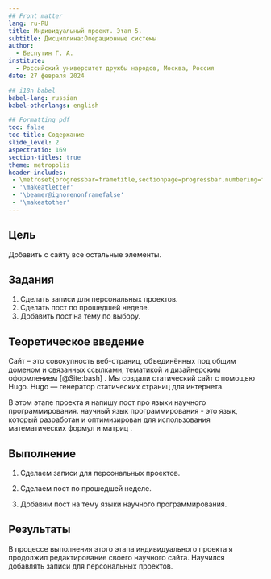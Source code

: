 ```yaml
---
## Front matter
lang: ru-RU
title: Индивидуальный проект. Этап 5.
subtitle: Дисциплина:Операционные системы
author:
  - Беспутин Г. А.
institute:
  - Российский университет дружбы народов, Москва, Россия
date: 27 февраля 2024

## i18n babel
babel-lang: russian
babel-otherlangs: english

## Formatting pdf
toc: false
toc-title: Содержание
slide_level: 2
aspectratio: 169
section-titles: true
theme: metropolis
header-includes:
 - \metroset{progressbar=frametitle,sectionpage=progressbar,numbering=fraction}
 - '\makeatletter'
 - '\beamer@ignorenonframefalse'
 - '\makeatother'
---
```


## Цель

Добавить с сайту все остальные элементы.

## Задания

1. Сделать записи для персональных проектов.
2. Сделать пост по прошедшей неделе.
3. Добавить пост на тему по выбору.

## Теоретическое введение

Сайт – это совокупность веб-страниц, объединённых под общим доменом и связанных ссылками, тематикой и дизайнерским оформлением [@Site:bash] . Мы создали статический сайт с помощью Hugo.
Hugo — генератор статических страниц для интернета.

В этом этапе проекта я напишу пост про языки научного программирования.  научный язык программирования - это язык, который разработан и оптимизирован для использования математических формул и матриц .

## Выполнение

1. Сделаем записи для персональных проектов. 

2. Сделаем пост по прошедшей неделе. 

3. Добавим пост на тему языки научного программирования. 

## Результаты

В процессе выполнения этого этапа индивидуального проекта я продолжил редактирование своего научного сайта. Научилcя добавлять записи для персональных проектов.



